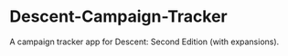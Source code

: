Descent-Campaign-Tracker
========================
A campaign tracker app for Descent: Second Edition (with expansions).
